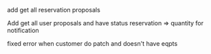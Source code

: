 add get all reservation proposals

Add get all user proposals and have status reservation => quantity for
notification

fixed error when customer do patch and doesn't have eqpts
